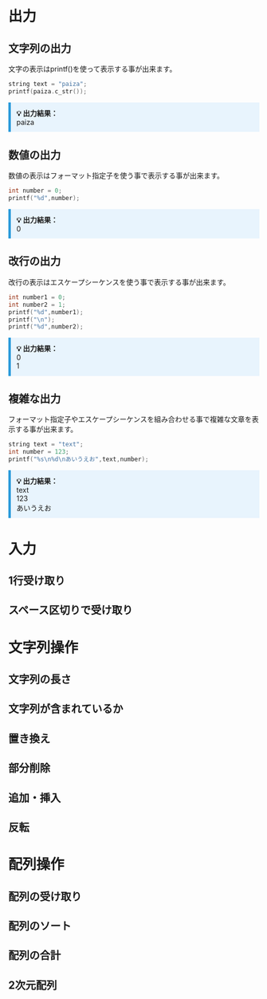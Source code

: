 # 出力
## 文字列の出力
文字の表示はprintf()を使って表示する事が出来ます。
```cpp
string text = "paiza";
printf(paiza.c_str());
```
<div style="border-left: 5px solid #2d9cdb; background: #e8f4fd; padding: 0.8em; margin: 1em 0;">
  <strong>💡 出力結果：</strong><br>
  paiza
</div>

## 数値の出力
数値の表示はフォーマット指定子を使う事で表示する事が出来ます。
```cpp
int number = 0;
printf("%d",number);
```
<div style="border-left: 5px solid #2d9cdb; background: #e8f4fd; padding: 0.8em; margin: 1em 0;">
  <strong>💡 出力結果：</strong><br>
  0
</div>

## 改行の出力
改行の表示はエスケープシーケンスを使う事で表示する事が出来ます。
```cpp
int number1 = 0;
int number2 = 1;
printf("%d",number1);
printf("\n");
printf("%d",number2);
```
<div style="border-left: 5px solid #2d9cdb; background: #e8f4fd; padding: 0.8em; margin: 1em 0;">
  <strong>💡 出力結果：</strong><br>
  0 <br>
  1
</div>

## 複雑な出力
フォーマット指定子やエスケープシーケンスを組み合わせる事で複雑な文章を表示する事が出来ます。
```cpp
string text = "text";
int number = 123;
printf("%s\n%d\nあいうえお",text,number);
```
<div style="border-left: 5px solid #2d9cdb; background: #e8f4fd; padding: 0.8em; margin: 1em 0;">
  <strong>💡 出力結果：</strong><br>
  text<br>
  123<br>
  あいうえお
</div>

# 入力
## 1行受け取り
## スペース区切りで受け取り
# 文字列操作
## 文字列の長さ
## 文字列が含まれているか
## 置き換え
## 部分削除
## 追加・挿入
## 反転
# 配列操作
## 配列の受け取り
## 配列のソート
## 配列の合計
## 2次元配列